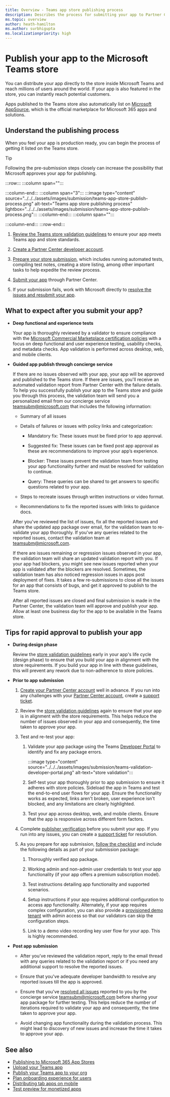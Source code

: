 ```yaml
---
title: Overview - Teams app store publishing process
description: Describes the process for submitting your app to Partner Center and getting it published to the Microsoft Teams store (and AppSource).
ms.topic: overview
author: heath-hamilton
ms.author: surbhigupta
ms.localizationpriority: high
---
```

# Publish your app to the Microsoft Teams store

You can distribute your app directly to the store inside Microsoft Teams and reach millions of users around the world. If your app is also featured in the store, you can instantly reach potential customers.

Apps published to the Teams store also automatically list on [Microsoft AppSource](https://appsource.microsoft.com), which is the official marketplace for Microsoft 365 apps and solutions.

## Understand the publishing process

When you feel your app is production ready, you can begin the process of getting it listed on the Teams store.

> [!TIP]
> Following the pre-submission steps closely can increase the possibility that Microsoft approves your app for publishing.

:::row:::
   :::column span="":::
      
   :::column-end:::
   :::column span="3":::
      :::image type="content" source="../../../assets/images/submission/teams-app-store-publish-process.png" alt-text="Teams app store publishing process" lightbox="../../../assets/images/submission/teams-app-store-publish-process.png":::
   :::column-end:::
   :::column span="":::
      
   :::column-end:::
:::row-end:::

1. [Review the Teams store validation guidelines](~/concepts/deploy-and-publish/appsource/prepare/teams-store-validation-guidelines.md) to ensure your app meets Teams app and store standards.

1. [Create a Partner Center developer account](~/concepts/deploy-and-publish/appsource/prepare/create-partner-center-dev-account.md).

1. [Prepare your store submission](~/concepts/deploy-and-publish/appsource/prepare/submission-checklist.md), which includes running automated tests, compiling test notes, creating a store listing, among other important tasks to help expedite the review process.

1. [Submit your app](/office/dev/store/add-in-submission-guide) through Partner Center.

1. If your submission fails, work with Microsoft directly to [resolve the issues and resubmit your app](~/concepts/deploy-and-publish/appsource/resolve-submission-issues.md).

## What to expect after you submit your app?

* **Deep functional and experience tests**

  Your app is thoroughly reviewed by a validator to ensure compliance with the [Microsoft Commercial Marketplace certification policies](/legal/marketplace/certification-policies) with a focus on deep functional and user experience testing, usability checks, and metadata checks. App validation is performed across desktop, web, and mobile clients.

* **Guided app publish through concierge service**

  If there are no issues observed with your app, your app will be approved and published to the Teams store. If there are issues, you'll receive an automated validation report from Partner Center with the failure details. To help you successfully publish your app to the Teams store and guide you through this process, the validation team will send you a personalized email from our concierge service [teamsubm@microsoft.com](mailto:teamsubm@microsoft.com) that includes the following information:

   * Summary of all issues

   * Details of failures or issues with policy links and categorization: 

     * Mandatory fix: These issues must be fixed prior to app approval.

     * Suggested fix: These issues can be fixed post app approval as these are recommendations to improve your app’s experience.

     * Blocker: These issues prevent the validation team from testing your app functionality further and must be resolved for validation to continue.

     * Query: These queries can be shared to get answers to specific questions related to your app.

   * Steps to recreate issues through written instructions or video format.

   * Recommendations to fix the reported issues with links to guidance docs.
 
  After you've reviewed the list of issues, fix all the reported issues and share the updated app package over email, for the validation team to re-validate your app thoroughly. If you've any queries related to the reported issues, contact the validation team at [teamsubm@microsoft.com](mailto:teamsubm@microsoft.com).

  If there are issues remaining or regression issues observed in your app, the validation team will share an updated validation report with you. If your app had blockers, you might see new issues reported when your app is validated after the blockers are resolved. Sometimes, the validation team has also noticed regression issues in apps post deployment of fixes. It takes a few re-submissions to close all the issues for an app that consists of bugs, and get it approved to publish to the Teams store.

  After all reported issues are closed and final submission is made in the Partner Center, the validation team will approve and publish your app. Allow at least one business day for the app to be available in the Teams store.

## Tips for rapid approval to publish your app

* **During design phase**

  Review the [store validation guidelines](prepare/teams-store-validation-guidelines.md) early in your app's life cycle (design phase) to ensure that you build your app in alignment with the store requirements. If you build your app in line with these guidelines, this will prevent any rework due to non-adherence to store policies.

* **Prior to app submission**

  1. [Create your Partner Center account](prepare/create-partner-center-dev-account.md) well in advance. If you run into any challenges with your [Partner Center account](prepare/create-partner-center-dev-account.md), create a [support ticket](/azure/marketplace/partner-center-portal/support).

  1. Review the [store validation guidelines](prepare/teams-store-validation-guidelines.md) again to ensure that your app is in alignment with the store requirements. This helps reduce the number of issues observed in your app and consequently, the time taken to approve your app.

  1. Test and re-test your app:

     1. Validate your app package using the Teams [Developer Portal](https://dev.teams.microsoft.com/home) to identify and fix any package errors.

        :::image type="content" source="../../../assets/images/submission/teams-validation-developer-portal.png" alt-text="store validation":::
 
     1. Self-test your app thoroughly prior to app submission to ensure it adheres with store policies. Sideload the app in Teams and test the end-to-end user flows for your app. Ensure the functionality works as expected, links aren't broken, user experience isn't blocked, and any limitations are clearly highlighted.

     1. Test your app across desktop, web, and mobile clients. Ensure that the app is responsive across different form factors.

  1. Complete [publisher verification](/azure/active-directory/develop/publisher-verification-overview) before you submit your app. If you run into any issues, you can create a [support ticket](/azure/marketplace/partner-center-portal/support) for resolution.

  1. As you prepare for app submission, [follow the checklist](/microsoftteams/platform/concepts/deploy-and-publish/appsource/prepare/submission-checklist) and include the following details as part of your submission package:

      1. Thoroughly verified app package.

      1. Working admin and non-admin user credentials to test your app functionality (if your app offers a premium subscription model).

      1. Test instructions detailing app functionality and supported scenarios.

      1. Setup instructions if your app requires additional configuration to access app functionality. Alternately, if your app requires complex configuration, you can also provide a [provisioned demo tenant](/office/developer-program/microsoft-365-developer-program-get-started) with admin access so that our validators can skip the configuration steps.

      1. Link to a demo video recording key user flow for your app. This is highly recommended.

* **Post app submission**

  * After you’ve reviewed the validation report, reply to the email thread with any queries related to the validation report or if you need any additional support to resolve the reported issues.

  * Ensure that you've adequate developer bandwidth to resolve any reported issues till the app is approved.

  * Ensure that you've [resolved all issues](/microsoftteams/platform/concepts/deploy-and-publish/appsource/resolve-submission-issues) reported to you by the concierge service [teamsubm@microsoft.com](mailto:teamsubm@microsoft.com) before sharing your app package for further testing. This helps reduce the number of iterations required to validate your app and consequently, the time taken to approve your app.
  
  * Avoid changing app functionality during the validation process. This might lead to discovery of new issues and increase the time it takes to approve your app.

## See also

* [Publishing to Microsoft 365 App Stores](/office/dev/store/)
* [Upload your Teams app](~/concepts/deploy-and-publish/apps-upload.md)
* [Publish your Teams app to your org](/MicrosoftTeams/tenant-apps-catalog-teams?toc=/microsoftteams/platform/toc.json&bc=/MicrosoftTeams/breadcrumb/toc.json)
* [Plan onboarding experience for users](../../design/understand-use-cases.md#plan-the-onboarding-experience)
* [Distributing tab apps on mobile](../../../tabs/design/tabs-mobile.md#distribution)
* [Test preview for monetized apps](prepare/Test-preview-for-monetized-apps.md)
